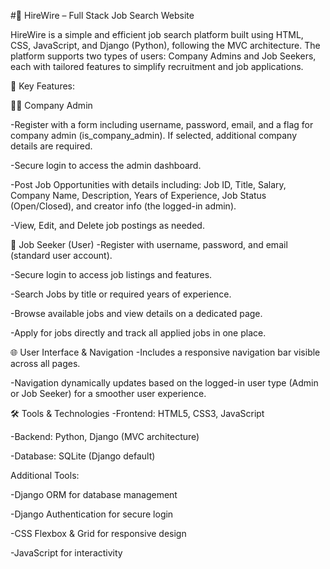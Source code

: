 #💼 HireWire – Full Stack Job Search Website

HireWire is a simple and efficient job search platform built using HTML, CSS, JavaScript, and Django (Python), following the MVC architecture.
The platform supports two types of users: Company Admins and Job Seekers, each with tailored features to simplify recruitment and job applications.

🚀 Key Features:

👨‍💼 Company Admin

-Register with a form including username, password, email, and a flag for company admin (is_company_admin).
If selected, additional company details are required.

-Secure login to access the admin dashboard.

-Post Job Opportunities with details including:
Job ID, Title, Salary, Company Name, Description, Years of Experience, Job Status (Open/Closed), and creator info (the logged-in admin).

-View, Edit, and Delete job postings as needed.

👤 Job Seeker (User)
-Register with username, password, and email (standard user account).

-Secure login to access job listings and features.

-Search Jobs by title or required years of experience.

-Browse available jobs and view details on a dedicated page.

-Apply for jobs directly and track all applied jobs in one place.


🌐 User Interface & Navigation
-Includes a responsive navigation bar visible across all pages.

-Navigation dynamically updates based on the logged-in user type (Admin or Job Seeker) for a smoother user experience.


🛠 Tools & Technologies
-Frontend: HTML5, CSS3, JavaScript

-Backend: Python, Django (MVC architecture)

-Database: SQLite (Django default)


Additional Tools:

-Django ORM for database management

-Django Authentication for secure login

-CSS Flexbox & Grid for responsive design

-JavaScript for interactivity



